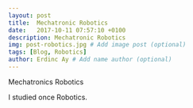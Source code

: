```yaml
---
layout: post
title:  Mechatronic Robotics
date:   2017-10-11 07:57:10 +0100
description: Mechatronic Robotics
img: post-robotics.jpg # Add image post (optional)
tags: [Blog, Robotics]
author: Erdinc Ay # Add name author (optional)
---
```

Mechatronics Robotics

I studied once Robotics.